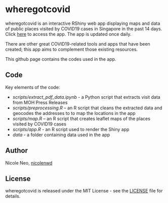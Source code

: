 # wheregotcovid
wheregotcovid is an interactive RShiny web app displaying maps and data of public places visited by COVID19 cases in Singapore in the past 14 days. Click [here](https://wheregotcovid.herokuapp.com) to access the app. The app is updated once daily.

There are other great COVID19-related tools and apps that have been created; this app aims to complement those existing resources.

This github page contains the codes used in the app.

## Code
Key elements of the code:
- *scripts/extract_pdf_data.ipynb* - a Python script that extracts visit data from MOH Press Releases
- *scripts/preprocessing.R* – an R script that cleans the extracted data and geocodes the addresses to to map the locations in the app
- *scripts/map.R* – an R script that creates leaflet maps of the places visited by COVID19 cases
- *scripts/app.R* - an R script used to render the Shiny app
- *data* - a folder containing data used in the app

## Author
Nicole Neo, [nicolenwd](https://github.com/nicolenwd)

## License
wheregotcovid is released under the MIT License - see the [LICENSE](LICENSE) file for details.

